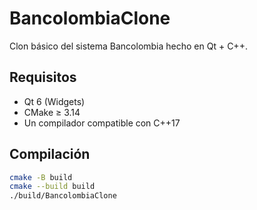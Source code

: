 # BancolombiaClone

Clon básico del sistema Bancolombia hecho en Qt + C++.

## Requisitos

- Qt 6 (Widgets)
- CMake ≥ 3.14
- Un compilador compatible con C++17

## Compilación

```bash
cmake -B build
cmake --build build
./build/BancolombiaClone

